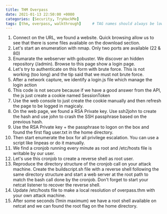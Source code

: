 ```yaml
---
title: THM Overpass
date: 2021-01-13 22:50:00 +0000
categories: [Security, TryHackMe]
tags: [thm, overpass, walkthrough]     # TAG names should always be lowercase
---
```


1. Connect on the URL, we found a website. Quick browsing allow us to see that there is some files available on the download section.
2. Let's start an enumeration with nmap. Only two ports are available (22 & 80)
3. Enumarate the webserver with gobuster. We discover an hidden repository (/admin). Browse to this page show a login page.
4. Let's try to authenticate on this form with brute force. This is not working (too long) and the tip said that we must not brute force.
5. After a network capture, we identify a login.js file which manage the login action
6. This code is not secure because if we have a good answer from the API, the js just create a cookie named SessionToken
7. Use the web console to just create the cookie manually and then refresh the page to be logged in magicaly.
8. On the web page, we found a RSA Private key. Use ssh2john to create the hash and use john to crash the SSH passphrase based on the previous hash.
9. Use the RSA Private key + the passphrase to logon on the box and found the first flag user.txt in the home directory.
10. Then start enumerate the box for all privilege escalation. You can use a script like linpeas or do it manually.
11. We find a cronjob running every minute as root and /etc/hosts file is writable by our user.
12. Let's use this cronjob to create a reverse shell as root user.
13. Reproduce the directory structure of the cronjob call on your attack machine. Create the buildscript.sh file with a reverse shell following the same directory structure and start a web server at the root path to match the bash call done by the cronjob. Don't forget to start your netcat listener to recover the reverse shell.
14. Update /etc/hosts file to make a local resolution of overpass.thm with your own attack machine.
15. After some seconds (1min maximum) we have a root shell available on netcat and we can found the root flag on the home directory.

